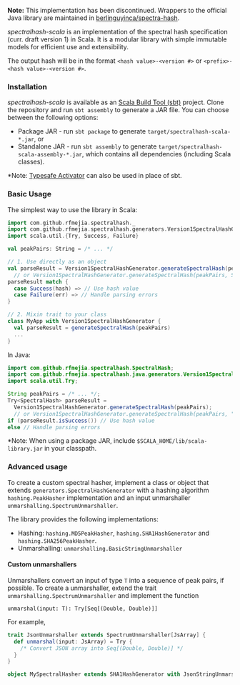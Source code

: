 **Note:** This implementation has been discontinued. Wrappers to the official Java library are maintained in [berlinguyinca/spectra-hash](https://github.com/berlinguyinca/spectra-hash).

*spectralhash-scala* is an implementation of the spectral hash specification (curr. draft version 1) in Scala. It is a modular library with simple immutable models for efficient use and extensibility.

The output hash will be in the format `<hash value>-<version #>` or `<prefix>-<hash value>-<version #>`.

### Installation

*spectralhash-scala* is available as an [Scala Build Tool (sbt)](http://www.scala-sbt.org/) project. Clone the repository and run `sbt assembly` to generate a JAR file. You can choose between the following options:

* Package JAR - run `sbt package` to generate `target/spectralhash-scala-*.jar`, or
* Standalone JAR - run `sbt assembly` to generate `target/spectralhash-scala-assembly-*.jar`, which contains all dependencies (including Scala classes).

*Note: [Typesafe Activator](http://www.typesafe.com/activator) can also be used in place of sbt.

### Basic Usage

The simplest way to use the library in Scala:

```scala
import com.github.rfmejia.spectralhash._
import com.github.rfmejia.spectralhash.generators.Version1SpectralHashGenerator
import scala.util.{Try, Success, Failure}

val peakPairs: String = /* ... */

// 1. Use directly as an object
val parseResult = Version1SpectralHashGenerator.generateSpectralHash(peakPairs)
  // or Version1SpectralHashGenerator.generateSpectralHash(peakPairs, Some("prefix"))
parseResult match {
  case Success(hash) => // Use hash value
  case Failure(err) => // Handle parsing errors
}

// 2. Mixin trait to your class
class MyApp with Version1SpectralHashGenerator {
  val parseResult = generateSpectralHash(peakPairs)
  ...
}
```

In Java:

```java
import com.github.rfmejia.spectralhash.SpectralHash;
import com.github.rfmejia.spectralhash.java.generators.Version1SpectralHashGenerator;
import scala.util.Try;

String peakPairs = /* ... */;
Try<SpectralHash> parseResult = 
  Version1SpectralHashGenerator.generateSpectralHash(peakPairs);
  // or Version1SpectralHashGenerator.generateSpectralHash(peakPairs, "prefix");
if (parseResult.isSuccess()) // Use hash value
else // Handle parsing errors
```

*Note: When using a package JAR, include `$SCALA_HOME/lib/scala-library.jar` in your classpath.

### Advanced usage

To create a custom spectral hasher, implement a class or object that extends `generators.SpectralHashGenerator` with a hashing algorithm `hashing.PeakHasher` implementation and an input unmarshaller `unmarshalling.SpectrumUnmarshaller`.

The library provides the following implementations:

- Hashing: `hashing.MD5PeakHasher`, `hashing.SHA1HashGenerator` and `hashing.SHA256PeakHasher`. 
- Unmarshalling: `unmarshalling.BasicStringUnmarshaller`

#### Custom unmarshallers

Unmarshallers convert an input of type `T` into a sequence of peak pairs, if possible. To create a unmarshaller, extend the trait `unmarshalling.SpectrumUnmarshaller` and implement the function

  `unmarshal(input: T): Try[Seq[(Double, Double)]]`

For example,

```scala
trait JsonUnmarshaller extends SpectrumUnmarshaller[JsArray] {
  def unmarshal(input: JsArray) = Try {
    /* Convert JSON array into Seq[(Double, Double)] */
  }
}

object MySpectralHasher extends SHA1HashGenerator with JsonStringUnmarshaller { ... }
```

